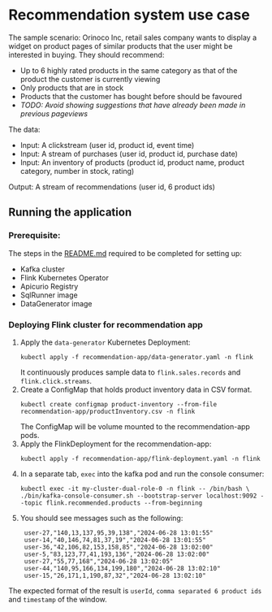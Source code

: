 # Recommendation system use case

The sample scenario:
Orinoco Inc, retail sales company wants to display a widget on product pages of similar products that the user might be interested in buying.
They should recommend:
- Up to 6 highly rated products in the same category as that of the product the customer is currently viewing
- Only products that are in stock
- Products that the customer has bought before should be favoured
- <i>TODO: Avoid showing suggestions that have already been made in previous pageviews </i>

The data:
- Input: A clickstream (user id, product id, event time)
- Input: A stream of purchases (user id, product id, purchase date)
- Input: An inventory of products (product id, product name, product category, number in stock, rating)

Output: A stream of recommendations (user id, 6 product ids)

## Running the application

### Prerequisite:
The steps in the [README.md](../README.md) required to be completed for setting up:
- Kafka cluster
- Flink Kubernetes Operator
- Apicurio Registry
- SqlRunner image
- DataGenerator image

### Deploying Flink cluster for recommendation app
1. Apply the `data-generator` Kubernetes Deployment:
    ```
    kubectl apply -f recommendation-app/data-generator.yaml -n flink
    ```
   It continuously produces sample data to `flink.sales.records` and `flink.click.streams`.
2. Create a ConfigMap that holds product inventory data in CSV format. 
    ```
    kubectl create configmap product-inventory --from-file recommendation-app/productInventory.csv -n flink
    ```
   The ConfigMap will be volume mounted to the recommendation-app pods.
3. Apply the FlinkDeployment for the recommendation-app:
    ```
    kubectl apply -f recommendation-app/flink-deployment.yaml -n flink
    ```
4. In a separate tab, `exec` into the kafka pod and run the console consumer:
    ```
    kubectl exec -it my-cluster-dual-role-0 -n flink -- /bin/bash \
    ./bin/kafka-console-consumer.sh --bootstrap-server localhost:9092 --topic flink.recommended.products --from-beginning
    ```
5. You should see messages such as the following:
   ```
    user-27,"140,13,137,95,39,138","2024-06-28 13:01:55"
    user-14,"40,146,74,81,37,19","2024-06-28 13:01:55"
    user-36,"42,106,82,153,158,85","2024-06-28 13:02:00"
    user-5,"83,123,77,41,193,136","2024-06-28 13:02:00"
    user-27,"55,77,168","2024-06-28 13:02:05"
    user-44,"140,95,166,134,199,180","2024-06-28 13:02:10"
    user-15,"26,171,1,190,87,32","2024-06-28 13:02:10"
   ```
The expected format of the result is `userId`, `comma separated 6 product ids` and `timestamp` of the window.

       
